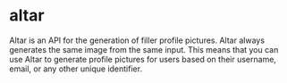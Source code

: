 # altar

Altar is an API for the generation of filler profile pictures. Altar always generates the same image from the same input. This means that you can use Altar to generate profile pictures for users based on their username, email, or any other unique identifier.